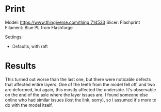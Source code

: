 # Print

Model: https://www.thingiverse.com/thing:714533
Slicer: Flashprint
Filament: Blue PL from Flashforge

Settings:
- Defaults, with raft

# Results

This turned out worse than the last one, but there were noticable defects that affected entire layers. One of the teeth from the model fell off, and two are deformed, but again, this mostly affected the underside. It's observable on the end of the axle where the layer issues are. I found someone else online who had similar issues (lost the link, sorry), so I assumed it's more to do with the model itself.